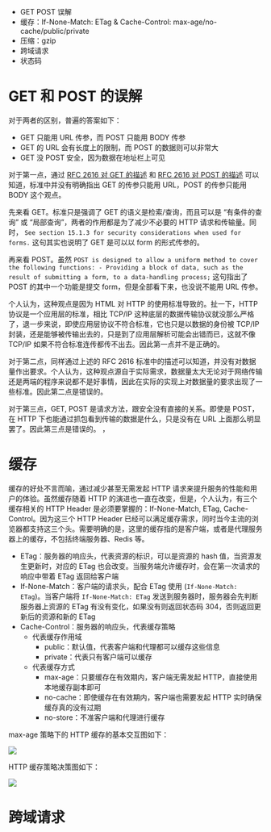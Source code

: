 - GET POST 误解
- 缓存：If-None-Match: ETag & Cache-Control: max-age/no-cache/public/private
- 压缩：gzip
- 跨域请求
- 状态码

# GET 和 POST 的误解

对于两者的区别，普遍的答案如下：

- GET 只能用 URL 传参，而 POST 只能用 BODY 传参
- GET 的 URL 会有长度上的限制，而 POST 的数据则可以非常大
- GET 没 POST 安全，因为数据在地址栏上可见

对于第一点，通过 [RFC 2616 对 GET 的描述](https://tools.ietf.org/html/rfc2616#section-9.3) 和 [RFC 2616 对 POST 的描述](https://tools.ietf.org/html/rfc2616#section-9.5) 可以知道，标准中并没有明确指出 GET 的传参只能用 URL，POST 的传参只能用 BODY 这个观点。

先来看 GET。标准只是强调了 GET 的语义是检索/查询，而且可以是 “有条件的查询” 或 “局部查询”，两者的作用都是为了减少不必要的 HTTP 请求和传输量。同时，
`See section 15.1.3 for security considerations when used for forms.` 这句其实也说明了 GET 是可以以 form 的形式传参的。

再来看 POST。虽然 `POST is designed to allow a uniform method to cover the following functions: - Providing a block of data, such as the result of submitting a form, to a data-handling process;` 这句指出了 POST 的其中一个功能是提交 form，但是全部看下来，也没说不能用 URL 传参。

个人认为，这种观点是因为 HTML 对 HTTP 的使用标准导致的。扯一下，HTTP 协议是一个应用层的标准，相比 TCP/IP 这种底层的数据传输协议就没那么严格了，退一步来说，即使应用层协议不符合标准，它也只是以数据的身份被 TCP/IP 封装，还是能够被传输出去的，只是到了应用层解析可能会出错而已，这就不像 TCP/IP 如果不符合标准连传都传不出去。因此第一点并不是正确的。

对于第二点，同样通过上述的 RFC 2616 标准中的描述可以知道，并没有对数据量作出要求。个人认为，这种观点源自于实际需求，数据量太大无论对于网络传输还是两端的程序来说都不是好事情，因此在实际的实现上对数据量的要求出现了一些标准。因此第二点是错误的。

对于第三点，GET, POST 是请求方法，跟安全没有直接的关系。即使是 POST，在 HTTP 下也能通过抓包看到传输的数据是什么，只是没有在 URL 上面那么明显罢了。因此第三点是错误的。
，
# 缓存

缓存的好处不言而喻，通过减少甚至无需发起 HTTP 请求来提升服务的性能和用户的体验。虽然缓存随着 HTTP 的演进也一直在改变，但是，个人认为，有三个缓存相关的 HTTP Header 是必须要掌握的：If-None-Match, ETag, Cache-Control。因为这三个 HTTP Header 已经可以满足缓存需求，同时当今主流的浏览器都支持这三个头。需要明确的是，这里的缓存指的是客户端，或者是代理服务器上的缓存，不包括终端服务器、Redis 等。

- ETag：服务器的响应头，代表资源的标识，可以是资源的 hash 值，当资源发生更新时，对应的 ETag 也会改变。当服务端允许缓存时，会在第一次请求的响应中带着 ETag 返回给客户端
- If-None-Match：客户端的请求头，配合 ETag 使用 (`If-None-Match: ETag`)。当客户端将 `If-None-Match: ETag` 发送到服务器时，服务器会先判断服务器上资源的 ETag 有没有变化，如果没有则返回状态码 304，否则返回更新后的资源和新的 ETag
- Cache-Control：服务器的响应头，代表缓存策略
  - 代表缓存作用域
    - public：默认值，代表客户端和代理都可以缓存这些信息
    - private：代表只有客户端可以缓存
  - 代表缓存方式
    - max-age：只要缓存在有效期内，客户端无需发起 HTTP，直接使用本地缓存副本即可
    - no-cache：即使缓存在有效期内，客户端也需要发起 HTTP 实时确保缓存真的没有过期
    - no-store：不准客户端和代理进行缓存

max-age 策略下的 HTTP 缓存的基本交互图如下：

![](https://raw.githubusercontent.com/hsxhr-10/picture/master/HTTP缓存.png)

HTTP 缓存策略决策图如下：

![](https://raw.githubusercontent.com/hsxhr-10/picture/master/HTTP缓存1.png)

# 跨域请求











